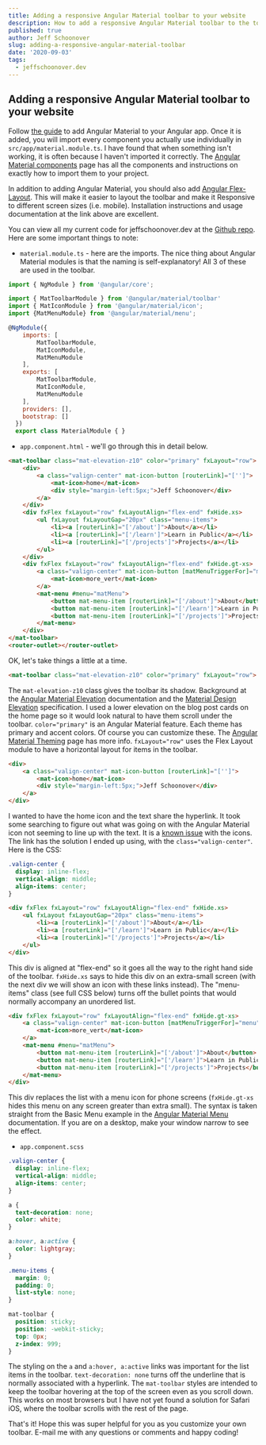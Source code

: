 ```yaml
---
title: Adding a responsive Angular Material toolbar to your website
description: How to add a responsive Angular Material toolbar to the top of your website 
published: true
author: Jeff Schoonover
slug: adding-a-responsive-angular-material-toolbar
date: '2020-09-03'
tags:
  - jeffschoonover.dev
---
```


## Adding a responsive Angular Material toolbar to your website

Follow [the guide](https://material.angular.io/guide/getting-started) to add Angular Material to your Angular app.  Once it is added, you will import every component you actually use individually in `src/app/material.module.ts`.  I have found that when something isn't working, it is often because I haven't imported it correctly.  The [Angular Material components](https://material.angular.io/components/categories) page has all the components and instructions on exactly how to import them to your project.

In addition to adding Angular Material, you should also add [Angular Flex-Layout](https://github.com/angular/flex-layout).  This will make it easier to layout the toolbar and make it Responsive to different screen sizes (i.e. mobile).  Installation instructions and usage documentation at the link above are excellent.

You can view all my current code for jeffschoonover.dev at the [Github repo](https://github.com/jeffschoonover416/jeffschoonover.dev-source).  Here are some important things to note:

- `material.module.ts` - here are the imports.  The nice thing about Angular Material modules is that the naming is self-explanatory!  All 3 of these are used in the toolbar.

```js
import { NgModule } from '@angular/core';

import { MatToolbarModule } from '@angular/material/toolbar'
import { MatIconModule } from '@angular/material/icon';
import {MatMenuModule} from '@angular/material/menu';

@NgModule({
    imports: [
        MatToolbarModule,
        MatIconModule,
        MatMenuModule
    ],
    exports: [
        MatToolbarModule,
        MatIconModule,
        MatMenuModule
    ],
    providers: [],
    bootstrap: []
  })
  export class MaterialModule { }
```

- `app.component.html` - we'll go through this in detail below.

```html
<mat-toolbar class="mat-elevation-z10" color="primary" fxLayout="row">
    <div>
        <a class="valign-center" mat-icon-button [routerLink]="['']">
            <mat-icon>home</mat-icon>
            <div style="margin-left:5px;">Jeff Schoonover</div>
        </a> 
    </div>
    <div fxFlex fxLayout="row" fxLayoutAlign="flex-end" fxHide.xs>
        <ul fxLayout fxLayoutGap="20px" class="menu-items">
            <li><a [routerLink]="['/about']">About</a></li>
            <li><a [routerLink]="['/learn']">Learn in Public</a></li>
            <li><a [routerLink]="['/projects']">Projects</a></li>
        </ul>
    </div>
    <div fxFlex fxLayout="row" fxLayoutAlign="flex-end" fxHide.gt-xs>
        <a class="valign-center" mat-icon-button [matMenuTriggerFor]="menu" aria-label="additional links">
            <mat-icon>more_vert</mat-icon>
        </a>
        <mat-menu #menu="matMenu">
            <button mat-menu-item [routerLink]="['/about']">About</button>
            <button mat-menu-item [routerLink]="['/learn']">Learn in Public</button>
            <button mat-menu-item [routerLink]="['/projects']">Projects</button>
        </mat-menu>
    </div>
</mat-toolbar>
<router-outlet></router-outlet>
```

OK, let's take things a little at a time.

```html
<mat-toolbar class="mat-elevation-z10" color="primary" fxLayout="row">
```

The `mat-elevation-z10` class gives the toolbar its shadow.  Background at the [Angular Material Elevation](https://material.angular.io/guide/elevation) documentation and the [Material Design Elevation](https://material.io/design/environment/elevation.html) specification.  I used a lower elevation on the blog post cards on the home page so it would look natural to have them scroll under the toolbar.  `color="primary"` is an Angular Material feature.  Each theme has primary and accent colors.  Of course you can customize these.  The [Angular Material Theming](https://material.angular.io/guide/theming) page has more info.  `fxLayout="row"` uses the Flex Layout module to have a horizontal layout for items in the toolbar.

```html
<div>
    <a class="valign-center" mat-icon-button [routerLink]="['']">
        <mat-icon>home</mat-icon>
        <div style="margin-left:5px;">Jeff Schoonover</div>
    </a> 
</div>
```

I wanted to have the home icon and the text share the hyperlink.  It took some searching to figure out what was going on with the Angular Material icon not seeming to line up with the text.  It is a [known issue](https://github.com/google/material-design-icons/issues/206) with the icons.  The link has the solution I ended up using, with the `class="valign-center"`.  Here is the CSS:

```css
.valign-center {
  display: inline-flex;
  vertical-align: middle;
  align-items: center;
}
```

```html
<div fxFlex fxLayout="row" fxLayoutAlign="flex-end" fxHide.xs>
    <ul fxLayout fxLayoutGap="20px" class="menu-items">
        <li><a [routerLink]="['/about']">About</a></li>
        <li><a [routerLink]="['/learn']">Learn in Public</a></li>
        <li><a [routerLink]="['/projects']">Projects</a></li>
    </ul>
</div>
```

This div is aligned at "flex-end" so it goes all the way to the right hand side of the toolbar.  `fxHide.xs` says to hide this div on an extra-small screen (with the next div we will show an icon with these links instead).  The "menu-items" class (see full CSS below) turns off the bullet points that would normally accompany an unordered list.

```html
<div fxFlex fxLayout="row" fxLayoutAlign="flex-end" fxHide.gt-xs>
    <a class="valign-center" mat-icon-button [matMenuTriggerFor]="menu" aria-label="additional links">
        <mat-icon>more_vert</mat-icon>
    </a>
    <mat-menu #menu="matMenu">
        <button mat-menu-item [routerLink]="['/about']">About</button>
        <button mat-menu-item [routerLink]="['/learn']">Learn in Public</button>
        <button mat-menu-item [routerLink]="['/projects']">Projects</button>
    </mat-menu>
</div>
```

This div replaces the list with a menu icon for phone screens (`fxHide.gt-xs` hides this menu on any screen greater than extra small).  The syntax is taken straight from the Basic Menu example in the [Angular Material Menu](https://material.angular.io/components/menu/examples) documentation.  If you are on a desktop, make your window narrow to see the effect.

- `app.component.scss`

```css
.valign-center {
  display: inline-flex;
  vertical-align: middle;
  align-items: center;
}

a {
  text-decoration: none;
  color: white;
}

a:hover, a:active {
  color: lightgray;
}

.menu-items {
  margin: 0;
  padding: 0;
  list-style: none;
}

mat-toolbar {
  position: sticky;
  position: -webkit-sticky;
  top: 0px;
  z-index: 999;
}
```

The styling on the `a` and `a:hover, a:active` links was important for the list items in the toolbar.  `text-decoration: none` turns off the underline that is normally associated with a hyperlink.  The `mat-toolbar` styles are intended to keep the toolbar hovering at the top of the screen even as you scroll down.  This works on most browsers but I have not yet found a solution for Safari iOS, where the toolbar scrolls with the rest of the page.

That's it!  Hope this was super helpful for you as you customize your own toolbar.  E-mail me with any questions or comments and happy coding!
